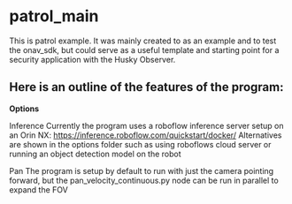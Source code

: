# patrol_main

This is patrol example. It was mainly created to as an example and to test the onav_sdk, but could serve as a useful template and starting point for a security application with the Husky Observer.

Here is an outline of the features of the program:
-

**Options**

Inference
Currently the program uses a roboflow inference server setup on an Orin NX: https://inference.roboflow.com/quickstart/docker/
Alternatives are shown in the options folder such as using roboflows cloud server or running an object detection model on the robot

Pan
The program is setup by default to run with just the camera pointing forward, but the pan_velocity_continuous.py node can be run in parallel to expand the FOV
